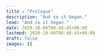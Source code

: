 ```yaml
---
title : "Prologue"
description: "And so it began."
lead: "And so it began."
date: 2020-10-06T08:48:45+00:00
lastmod: 2020-10-06T08:48:45+00:00
draft: false
images: []
---
```

